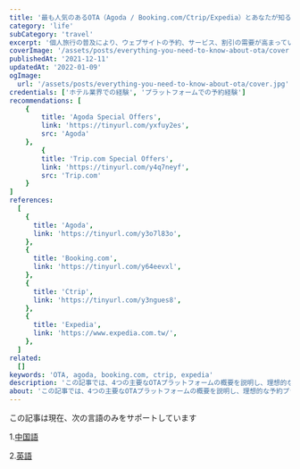 ```yaml
---
title: '最も人気のあるOTA（Agoda / Booking.com/Ctrip/Expedia）とあなたが知る必要があるすべて'
category: 'life'
subCategory: 'travel'
excerpt: '個人旅行の普及により、ウェブサイトの予約、サービス、割引の需要が高まっています。ウェブサイトの使い方、自分のニーズに最適なホテルを見つけるにはどうすればよいですか？以下は、最も人気のある4つのホテルの紹介です。オンライン旅行代理店（OTA）。ホテルの予約に最適なサイトを見つけるために、それらの長所と短所を比較します。'
coverImage: '/assets/posts/everything-you-need-to-know-about-ota/cover.jpg'
publishedAt: '2021-12-11'
updatedAt: '2022-01-09'
ogImage:
  url: '/assets/posts/everything-you-need-to-know-about-ota/cover.jpg'
credentials: ['ホテル業界での経験', 'プラットフォームでの予約経験']
recommendations: [
    {
        title: 'Agoda Special Offers',
        link: 'https://tinyurl.com/yxfuy2es',
        src: 'Agoda'
    },
        {
        title: 'Trip.com Special Offers',
        link: 'https://tinyurl.com/y4q7neyf',
        src: 'Trip.com'
    }
]
references:
  [
    {
      title: 'Agoda',
      link: 'https://tinyurl.com/y3o7l83o',
    },
    {
      title: 'Booking.com',
      link: 'https://tinyurl.com/y64eevxl',
    },
    {
      title: 'Ctrip',
      link: 'https://tinyurl.com/y3ngues8',
    },
    {
      title: 'Expedia',
      link: 'https://www.expedia.com.tw/',
    },
  ]
related:
  []
keywords: 'OTA, agoda, booking.com, ctrip, expedia'
description: 'この記事では、4つの主要なOTAプラットフォームの概要を説明し、理想的な予約プラットフォームを選択する方法を説明し、回避すべきプラットフォーム予約の落とし穴に焦点を当てます。'
about: 'この記事では、4つの主要なOTAプラットフォームの概要を説明し、理想的な予約プラットフォームを選択する方法を説明し、回避すべきプラットフォーム予約の落とし穴に焦点を当てます。'
---
```


この記事は現在、次の言語のみをサポートしています

1.[中国語](/posts/everything-you-need-to-know-about-ota)

2.[英語](/posts/everything-you-need-to-know-about-ota/en-US)
